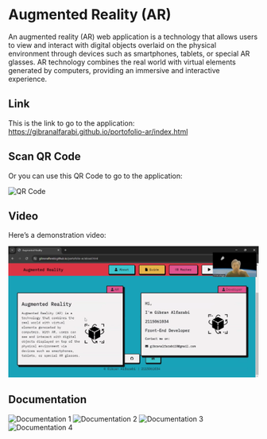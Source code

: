 # Augmented Reality (AR) 

An augmented reality (AR) web application is a technology that allows users to view and interact with digital objects overlaid on the physical environment through devices such as smartphones, tablets, or special AR glasses. AR technology combines the real world with virtual elements generated by computers, providing an immersive and interactive experience.

## Link

This is the link to go to the application:
https://gibranalfarabi.github.io/portofolio-ar/index.html

## Scan QR Code

Or you can use this QR Code to go to the application:

<img src="https://github.com/gibranalfarabi/portofolio-ar/assets/137768982/7246c05b-381b-4cd8-bb02-a8ad491e8777" alt="QR Code" width="500" />

## Video

Here’s a demonstration video:

<p align="center">
  <a href="[https://youtu.be/bQGo939faqs](https://youtu.be/tfE10nMNSqE)">
    <img src="img/Thumbnail.png" alt="Demo Video" width="1000">
  </a>
</p>

## Documentation

<img src="https://github.com/gibranalfarabi/portofolio-ar/assets/137768982/9d9308c7-ad9d-438c-9b24-dbc17abae86e" alt="Documentation 1" width="300" />
<img src="https://github.com/gibranalfarabi/portofolio-ar/assets/137768982/9f02a58f-394e-476d-aa8d-e1167d5ca50a" alt="Documentation 2" width="300" />
<img src="https://github.com/gibranalfarabi/portofolio-ar/assets/137768982/e870c4ba-61da-4035-a011-e7c6595e8e57" alt="Documentation 3" width="300" />
<img src="https://github.com/gibranalfarabi/portofolio-ar/assets/137768982/db079b05-eed2-4683-a354-ce353a4ced50" alt="Documentation 4" width="300" />


